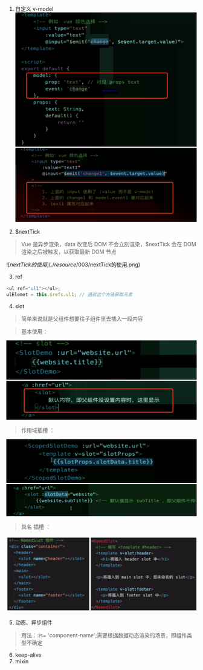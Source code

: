 1. 自定义 v-model
  ![自定义v-model](./resource/003/自定义v-model.png)
  ![自定义v-model](./resource/003/自定义v-model2.png)

2. \$nextTick

  > Vue 是异步渲染，data 改变后 DOM 不会立刻渲染，\$nextTick 会在 DOM 渲染之后被触发，以获取最新 DOM 节点

  ![$nextTick的使用](./resource/003/$nextTick的使用.png)

3. ref

```javascript
<ul ref="ul1"></ul>;
ulElemet = this.$refs.ul1; // 通过这个方法获取元素
```

4. slot
  > 简单来说就是父组件想要往子组件里去插入一段内容

> 基本使用：

![slot基本使用-parent](./resource/003/slot基本使用-parent.png)
![slot基本使用-son](./resource/003/slot基本使用-son.png)

> 作用域插槽 ：

![slot作用域插槽-parent](./resource/003/slot作用域插槽-parent.png)
![slot作用域插槽-son](./resource/003/slot作用域插槽-son.png)

> 具名 插槽 ：

![slot具名插槽](./resource/003/slot具名插槽.png)

5. 动态、异步组件
> 用法：:is= 'component-name';需要根据数据动态渲染的场景，即组件类型不确定

6. keep-alive
7. mixin
